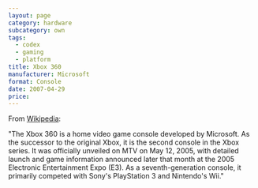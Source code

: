 ```yaml
---
layout: page
category: hardware
subcategory: own
tags:
  - codex
  - gaming
  - platform
title: Xbox 360
manufacturer: Microsoft
format: Console
date: 2007-04-29
price:
---
```


From [Wikipedia](https://en.wikipedia.org/wiki/Xbox_360):

"The Xbox 360 is a home video game console developed by Microsoft. As the successor to the original Xbox, it is the second console in the Xbox series. It was officially unveiled on MTV on May 12, 2005, with detailed launch and game information announced later that month at the 2005 Electronic Entertainment Expo (E3). As a seventh-generation console, it primarily competed with Sony's PlayStation 3 and Nintendo's Wii."
